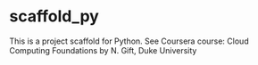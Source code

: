 # scaffold_py
This is a project scaffold for Python. See Coursera course: Cloud Computing Foundations by N. Gift, Duke University
